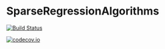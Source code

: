 # SparseRegressionAlgorithms

[![Build Status](https://travis-ci.org/joshday/SparseRegressionAlgorithms.jl.svg?branch=master)](https://travis-ci.org/joshday/SparseRegressionAlgorithms.jl)

[![codecov.io](http://codecov.io/github/joshday/SparseRegressionAlgorithms.jl/coverage.svg?branch=master)](http://codecov.io/github/joshday/SparseRegressionAlgorithms.jl?branch=master)
